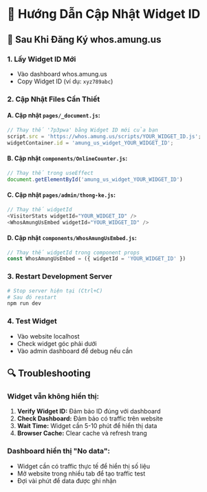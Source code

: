 # 🔧 Hướng Dẫn Cập Nhật Widget ID

## 📝 Sau Khi Đăng Ký whos.amung.us

### 1. Lấy Widget ID Mới
- Vào dashboard whos.amung.us
- Copy Widget ID (ví dụ: `xyz789abc`)

### 2. Cập Nhật Files Cần Thiết

#### A. Cập nhật `pages/_document.js`:
```javascript
// Thay thế '7p3pwa' bằng Widget ID mới của bạn
script.src = 'https://whos.amung.us/scripts/YOUR_WIDGET_ID.js';
widgetContainer.id = 'amung_us_widget_YOUR_WIDGET_ID';
```

#### B. Cập nhật `components/OnlineCounter.js`:
```javascript
// Thay thế trong useEffect
document.getElementById('amung_us_widget_YOUR_WIDGET_ID')
```

#### C. Cập nhật `pages/admin/thong-ke.js`:
```javascript
// Thay thế widgetId
<VisitorStats widgetId="YOUR_WIDGET_ID" />
<WhosAmungUsEmbed widgetId="YOUR_WIDGET_ID" />
```

#### D. Cập nhật `components/WhosAmungUsEmbed.js`:
```javascript
// Thay thế widgetId trong component props
const WhosAmungUsEmbed = ({ widgetId = 'YOUR_WIDGET_ID' })
```

### 3. Restart Development Server
```bash
# Stop server hiện tại (Ctrl+C)
# Sau đó restart
npm run dev
```

### 4. Test Widget
- Vào website localhost
- Check widget góc phải dưới
- Vào admin dashboard để debug nếu cần

## 🔍 Troubleshooting

### Widget vẫn không hiển thị:
1. **Verify Widget ID:** Đảm bảo ID đúng với dashboard
2. **Check Dashboard:** Đảm bảo có traffic trên website
3. **Wait Time:** Widget cần 5-10 phút để hiển thị data
4. **Browser Cache:** Clear cache và refresh trang

### Dashboard hiển thị "No data":
- Widget cần có traffic thực tế để hiển thị số liệu
- Mở website trong nhiều tab để tạo traffic test
- Đợi vài phút để data được ghi nhận
